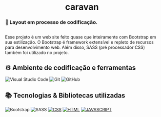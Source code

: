 <h1 align='center'>caravan </h1> 

### 🔗 Layout em processo de codificação.
##
Esse projeto é um web site feito quase que inteiramente com Bootstrap em sua estilização. O Bootstrap é framework extensível e repleto de recursos para desenvolvimento web. Além disso, SASS (pré processador CSS) também foi utilizado no projeto. 
## ⚙️ Ambiente de codificação e ferramentas 

![Visual Studio Code](https://img.shields.io/badge/-Visual%20Studio%20Code-0D1117?style=for-the-badge&logo=visual-studio-code&logoColor=007ACC&labelColor=0D1117)
![Git](https://img.shields.io/badge/-Git-0D1117?style=for-the-badge&logo=git&labelColor=0D1117)
![GitHub](https://img.shields.io/badge/-GitHub-0D1117?style=for-the-badge&logo=github&labelColor=0D1117)&nbsp;
## 📚 Tecnologias & Bibliotecas utilizadas
![Bootstrap](https://img.shields.io/badge/Bootstrap-563D7C?style=for-the-badge&logo=bootstrap&logoColor=white)
![SASS](https://img.shields.io/badge/Sass-pink?style=for-the-badge&logo=sass&logoColor=#fff)
[![CSS](https://img.shields.io/badge/CSS3-1572B6?style=for-the-badge&logo=css3&logoColor=white)]()
[![HTML](https://img.shields.io/badge/HTML5-E34F26?style=for-the-badge&logo=html5&logoColor=white)]()
[![JAVASCRIPT](https://img.shields.io/badge/JavaScript-F7DF1E?style=for-the-badge&logo=javascript&logoColor=black)]()
